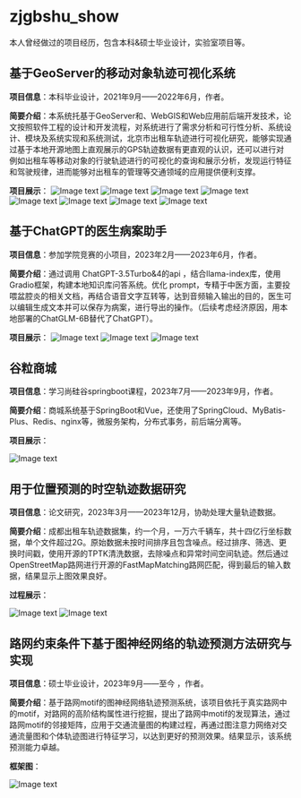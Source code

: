 # zjgbshu_show
本人曾经做过的项目经历，包含本科&硕士毕业设计，实验室项目等。

## 基于GeoServer的移动对象轨迹可视化系统
**项目信息**：本科毕业设计，2021年9月——2022年6月，作者。


**简要介绍**：本系统托基于GeoServer和、WebGIS和Web应用前后端开发技术，论文按照软件工程的设计和开发流程，对系统进行了需求分析和可行性分析、系统设计、模块及系统实现和系统测试，北京市出租车轨迹进行可视化研究，能够实现通过基于本地开源地图上直观展示的GPS轨迹数据有更直观的认识，还可以进行对例如出租车等移动对象的行驶轨迹进行的可视化的查询和展示分析，发现运行特征和驾驶规律，进而能够对出租车的管理等交通领域的应用提供便利支撑。


**项目展示**：
![Image text](1.geoserver/all.png)
![Image text](1.geoserver/index1.png)
![Image text](1.geoserver/track-1.png)
![Image text](1.geoserver/track-2.png)
![Image text](1.geoserver/track-3.png)
![Image text](1.geoserver/list.png)
![Image text](1.geoserver/search.png)
![Image text](1.geoserver/taxi.png)


## 基于ChatGPT的医生病案助手
**项目信息**：参加学院竞赛的小项目，2023年2月——2023年6月，作者。


**简要介绍**：通过调用 ChatGPT-3.5Turbo&4的api ，结合llama-index库，使用Gradio框架，构建本地知识库问答系统。优化 prompt，专精于中医方面，主要投喂盆腔炎的相关文档，再结合语音文字互转等，达到音频输入输出的目的，医生可以编辑生成文本并可以保存为病案，进行导出的操作。（后续考虑经济原因，用本地部署的ChatGLM-6B替代了ChatGPT）。


**项目展示**：
![Image text](2.chatgpt/index.png)
![Image text](2.chatgpt/audio.png)
![Image text](2.chatgpt/chatbot.png)


## 谷粒商城
**项目信息**：学习尚硅谷springboot课程，2023年7月——2023年9月，作者。


**简要介绍**：商城系统基于SpringBoot和Vue，还使用了SpringCloud、MyBatis-Plus、Redis、nginx等，微服务架构，分布式事务，前后端分离等。


**项目展示**：


![Image text](3.guli/guli.png)


## 用于位置预测的时空轨迹数据研究
**项目信息**：论文研究，2023年3月——2023年12月，协助处理大量轨迹数据。


**简要介绍**：成都出租车轨迹数据集，约一个月，一万六千辆车，共十四亿行坐标数据，单个文件超过2G。原始数据未按时间排序且包含噪点。经过排序、筛选、更换时间戳，使用开源的TPTK清洗数据，去除噪点和异常时间空间轨迹。然后通过OpenStreetMap路网进行开源的FastMapMatching路网匹配，得到最后的输入数据，结果显示上图效果良好。


**过程展示**：


![Image text](4.traj/deal1.png)
![Image text](4.traj/deal2.png)


## 路网约束条件下基于图神经网络的轨迹预测方法研究与实现
**项目信息**：硕士毕业设计，2023年9月——至今 ，作者。


**简要介绍**：基于路网motif的图神经网络轨迹预测系统，该项目依托于真实路网中的motif，对路网的高阶结构属性进行挖掘，提出了路网中motif的发现算法，通过路网motif的邻接矩阵，应用于交通流量图的构建过程，再通过图注意力网络对交通流量图和个体轨迹图进行特征学习，以达到更好的预测效果。结果显示，该系统预测能力卓越。


**框架图**：

![Image text](5.motif/all.png)
